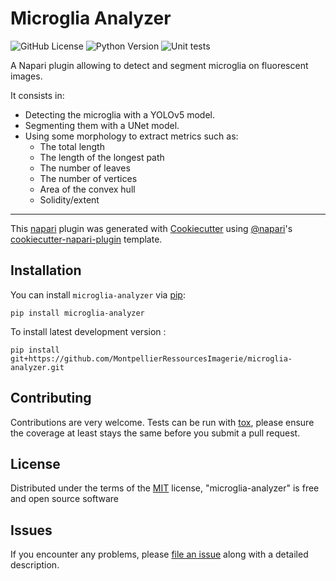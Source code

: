 # Microglia Analyzer

![GitHub License](https://img.shields.io/github/license/MontpellierRessourcesImagerie/microglia-analyzer)
![Python Version](https://img.shields.io/badge/Python-3.9|3.10|3.11-blue?logo=python)
![Unit tests](https://img.shields.io/github/actions/workflow/status/MontpellierRessourcesImagerie/microglia-analyzer/test_and_deploy.yml?logo=pytest&label=tests)

A Napari plugin allowing to detect and segment microglia on fluorescent images.

It consists in:
- Detecting the microglia with a YOLOv5 model.
- Segmenting them with a UNet model.
- Using some morphology to extract metrics such as:
    - The total length
    - The length of the longest path
    - The number of leaves
    - The number of vertices
    - Area of the convex hull
    - Solidity/extent

----------------------------------

This [napari] plugin was generated with [Cookiecutter] using [@napari]'s [cookiecutter-napari-plugin] template.

<!--
Don't miss the full getting started guide to set up your new package:
https://github.com/napari/cookiecutter-napari-plugin#getting-started

and review the napari docs for plugin developers:
https://napari.org/stable/plugins/index.html
-->

## Installation

You can install `microglia-analyzer` via [pip]:

    pip install microglia-analyzer



To install latest development version :

    pip install git+https://github.com/MontpellierRessourcesImagerie/microglia-analyzer.git


## Contributing

Contributions are very welcome. Tests can be run with [tox], please ensure
the coverage at least stays the same before you submit a pull request.

## License

Distributed under the terms of the [MIT] license,
"microglia-analyzer" is free and open source software

## Issues

If you encounter any problems, please [file an issue] along with a detailed description.

[napari]: https://github.com/napari/napari
[Cookiecutter]: https://github.com/audreyr/cookiecutter
[@napari]: https://github.com/napari
[MIT]: http://opensource.org/licenses/MIT
[BSD-3]: http://opensource.org/licenses/BSD-3-Clause
[GNU GPL v3.0]: http://www.gnu.org/licenses/gpl-3.0.txt
[GNU LGPL v3.0]: http://www.gnu.org/licenses/lgpl-3.0.txt
[Apache Software License 2.0]: http://www.apache.org/licenses/LICENSE-2.0
[Mozilla Public License 2.0]: https://www.mozilla.org/media/MPL/2.0/index.txt
[cookiecutter-napari-plugin]: https://github.com/napari/cookiecutter-napari-plugin

[file an issue]: https://github.com/MontpellierRessourcesImagerie/microglia-analyzer/issues

[napari]: https://github.com/napari/napari
[tox]: https://tox.readthedocs.io/en/latest/
[pip]: https://pypi.org/project/pip/
[PyPI]: https://pypi.org/
